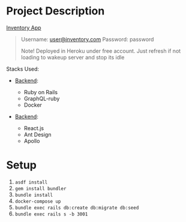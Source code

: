 # Project Description
[Inventory App](https://inventory-frontend.herokuapp.com/)
> Username: user@inventory.com
> Password: password
>
>Note! Deployed in Heroku under free account. Just refresh if not loading to wakeup server and stop its idle

Stacks Used:
- [Backend](https://github.com/ronsigter/inventory-backend):
  - Ruby on Rails
  - GraphQL-ruby
  - Docker

- [Backend](https://github.com/ronsigter/inventory-frontend):
  - React.js
  - Ant Design
  - Apollo

# Setup
1. `asdf install`
2. `gem install bundler`
3. `bundle install`
4. `docker-compose up`
5. `bundle exec rails db:create db:migrate db:seed`
6. `bundle exec rails s -b 3001`